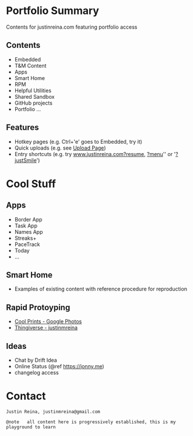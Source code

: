 
# Portfolio Summary

Contents for justinreina.com featuring portfolio access

## Contents

- Embedded
- T&M Content
- Apps
- Smart Home
- RPM
- Helpful Utilities
- Shared Sandbox
- GitHub projects
- Portfolio
...

## Features

- Hotkey pages (e.g. Ctrl+'e' goes to Embedded, try it)
- Quick uploads (e.g. see [Upload Page](https://www.justinreina.com?upload))
- Entry shortcuts (e.g. try www.justinreina.com?resume, [?menu](https://www.justinreina.com?menu)'' or '[?justSmile](https://www.justinreina.com?justSmile)')

# Cool Stuff

## Apps

- Border App
- Task App
- Names App
- Streaks+
- PaceTrack
- Today
- ...

## Smart Home

- Examples of existing content with reference procedure for reproduction

## Rapid Protoyping

- [Cool Prints - Google Photos](https://photos.app.goo.gl/vjzU2o3HTseVm4oe9)
- [Thingiverse - justinmreina](https://www.thingiverse.com/justinmreina/designs)

## Ideas

- Chat by Drift Idea
- Online Status (@ref https://jonny.me)
- changelog access

# Contact

	Justin Reina, justinmreina@gmail.com
	
	@note 	all content here is progressively established, this is my playground to learn
